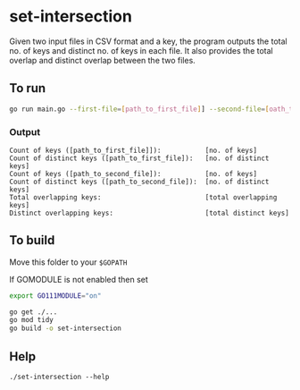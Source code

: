 # set-intersection

Given two input files in CSV format and a key, the program outputs the total no. of keys and distinct no. of keys in each file. It also provides the total overlap and distinct overlap between the two files.

## To run

```sh
go run main.go --first-file=[path_to_first_file]] --second-file=[oath_to_second_file] --key=foo
```

### Output 

```text
Count of keys ([path_to_first_file]]):           [no. of keys]
Count of distinct keys ([path_to_first_file]):   [no. of distinct keys]
Count of keys ([path_to_second_file]):           [no. of keys]
Count of distinct keys ([path_to_second_file]):  [no. of distinct keys]
Total overlapping keys:                          [total overlapping keys]
Distinct overlapping keys:                       [total distinct keys]
```

## To build

Move this folder to your `$GOPATH`

If GOMODULE is not enabled then set

```sh
export GO111MODULE="on"
```

```sh
go get ./...
go mod tidy
go build -o set-intersection 

```

## Help

```text
./set-intersection --help
```
